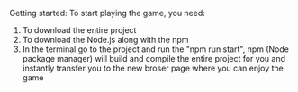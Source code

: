 Getting started:
To start playing the game, you need:
1) To download the entire project
2) To download the Node.js along with the npm
3) In the terminal go to the project and run the "npm run start", npm (Node package manager) will build and compile the entire project for you and instantly transfer you to the new broser page where you can enjoy the game
